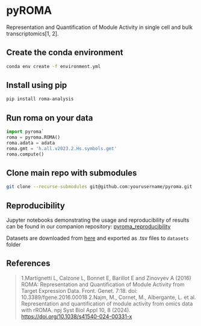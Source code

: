 # pyROMA

Representation and Quantification of Module Activity in single cell and bulk transcriptomics[1, 2].

## Create the conda environment

```sh
conda env create -f environment.yml
```

## Install using pip

```sh
pip install roma-analysis
```

## Run roma on your data

```py
import pyroma`
roma = pyroma.ROMA()
roma.adata = adata
roma.gmt = 'h.all.v2023.2.Hs.symbols.gmt'
roma.compute()
```

## Clone main repo with submodules
```sh
git clone --recurse-submodules git@github.com:yourusername/pyroma.git
```


## Reproducibility
Jupyter notebooks demonstrating the usage and reproducibility of results can be found in our companion repository: [pyroma_reproducibility](https://github.com/altyn-bulmers/pyroma_reproducibility)

Datasets are downloaded from [here](https://github.com/sysbio-curie/rRoma_comp) and exported as .tsv files to `datasets` folder

## References

> 1.Martignetti L, Calzone L, Bonnet E, Barillot E and Zinovyev A (2016) ROMA: Representation and Quantification of Module Activity from Target Expression Data. Front. Genet. 7:18. doi: 10.3389/fgene.2016.00018
2.Najm, M., Cornet, M., Albergante, L. et al. Representation and quantification of module activity from omics data with rROMA. npj Syst Biol Appl 10, 8 (2024). https://doi.org/10.1038/s41540-024-00331-x


